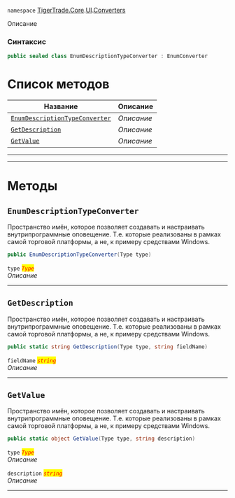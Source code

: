
`namespace` [TigerTrade.Core](../../../TigerTrade.Core.md).[UI](../../../TigerTrade.Core/UI.md).[Converters](../../../TigerTrade.Core/UI/Converters.md)


Описание

### Синтаксис
```csharp
public sealed class EnumDescriptionTypeConverter : EnumConverter
```


# Список методов
| Название | Описание |
| --- | --- |
| [`EnumDescriptionTypeConverter`](./EnumDescriptionTypeConverter.cs/Методы/EnumDescriptionTypeConverter.md) | *Описание* |
| [`GetDescription`](./EnumDescriptionTypeConverter.cs/Методы/GetDescription.md) | *Описание* |
| [`GetValue`](./EnumDescriptionTypeConverter.cs/Методы/GetValue.md) | *Описание* |





***  
***  
# Методы

## `EnumDescriptionTypeConverter`
Пространство имён, которое позволяет создавать и настраивать внутрипрограммные оповещение. Т.е. которые реализованы в рамках самой торговой платформы, а не, к примеру средствами Windows.

```csharp
public EnumDescriptionTypeConverter(Type type)
```

`type` <mark style="color:red;">*`Type`*</mark>  
 *Описание*  


***  

## `GetDescription`
Пространство имён, которое позволяет создавать и настраивать внутрипрограммные оповещение. Т.е. которые реализованы в рамках самой торговой платформы, а не, к примеру средствами Windows.

```csharp
public static string GetDescription(Type type, string fieldName)
```
`fieldName` <mark style="color:red;">*`string`*</mark>  
 *Описание*  


***  

## `GetValue`
Пространство имён, которое позволяет создавать и настраивать внутрипрограммные оповещение. Т.е. которые реализованы в рамках самой торговой платформы, а не, к примеру средствами Windows.

```csharp
public static object GetValue(Type type, string description)
```
`type` <mark style="color:red;">*`Type`*</mark>  
 *Описание*  

`description` <mark style="color:red;">*`string`*</mark>  
 *Описание*  


***  

